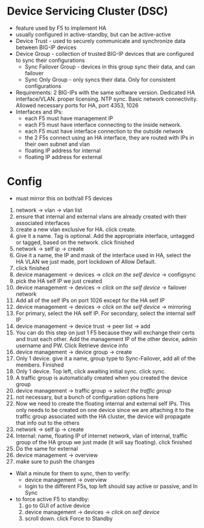# Device Servicing Cluster (DSC)
- feature used by F5 to implement HA
- usually configured in active-standby, but can be active-active
- Device Trust - used to securely communicate and synchronize data between BIG-IP devices
- Device Group - collection of trusted BIG-IP devices that are configured to sync their configurations
	- Sync Failover Group - devices in this group sync their data, and can failover
	- Sync Only Group - only syncs their data. Only for consistent configurations
- Requirements: 2 BIG-IPs with the same software version. Dedicated HA interface/VLAN. proper licensing. NTP sync. Basic network connectivity. Allowed necessary ports for HA, port 4353, 1026
- Interfaces and IPs:
	- each F5 must have management IP 
	- each F5 must have interface connecting to the inside network. 
	- each F5 must have interface connection to the outside network
	- the 2 F5s connect using an HA interface, they are routed with IPs in their own subnet and vlan
	- floating IP address for internal
	- floating IP address for external

# Config
- must mirror this on both/all F5 devices
1. network -> vlan -> vlan list
2. ensure that internal and external vlans are already created with their associated interfaces
3. create a new vlan exclusive for HA. click create.
4. give it a name. Tag is optional. Add the appropriate interface, untagged or tagged, based on the network. click finished
5. network -> self ip -> create
6. Give it a name, the IP and mask of the interface used in HA, select the HA VLAN we just made, port lockdown of Allow Default.
7. click finished
8. device management -> devices -> *click on the self device* -> configsync
9. pick the HA self IP we just created
10. device management -> devices -> *click on the self device* -> failover network
11. Add all of the self IPs on port 1026 except for the HA self IP
12. device management -> devices -> *click on the self device* -> mirroring
13. For primary, select the HA self IP. For secondary, select the internal self IP
14. device management -> device trust -> peer list -> add
15. You can do this step on just 1 F5 because they will exchange their certs and trust each other. Add the management IP of the other device, admin username and PW. Click Retrieve device info
16. device management -> device group -> create
17. Only 1 device. give it a name, group type to Sync-Failover, add all of the members. Finished
18. Only 1 device. Top left, click awaiting initial sync. click sync.
19. A traffic group is automatically created when you created the device group
20. device management -> traffic group -> *select the traffic group*
21. not necessary, but a bunch of configuration options here
22. Now we need to create the floating internal and external self IPs. This only needs to be created on one device since we are attaching it to the traffic group associated with the HA cluster, the device will propagate that info out to the others
23. network -> self ip -> create
24. Internal: name, floating IP of internet network, vlan of internal, traffic group of the HA group we just made (it will say floating). click finished
25. Do the same for external
26. device management -> overview
27. make sure to push the changes 
- Wait a minute for them to sync, then to verify:
	- device management -> overview
	- login to the different F5s, top left should say active or passive, and In Sync
- to force active F5 to standby:
	1. go to GUI of active device
	2. device management -> devices -> *click on self device*
	3. scroll down. click Force to Standby
